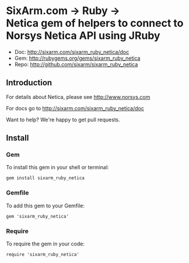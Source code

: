 # SixArm.com → Ruby → <br> Netica gem of helpers to connect to Norsys Netica API using JRuby

* Doc: <http://sixarm.com/sixarm_ruby_netica/doc>
* Gem: <http://rubygems.org/gems/sixarm_ruby_netica>
* Repo: <http://github.com/sixarm/sixarm_ruby_netica>
<!--header-shut-->


## Introduction

For details about Netica, please see http://www.norsys.com

For docs go to <http://sixarm.com/sixarm_ruby_netica/doc>

Want to help? We're happy to get pull requests.


<!--install-open-->

## Install

### Gem

To install this gem in your shell or terminal:

    gem install sixarm_ruby_netica

### Gemfile

To add this gem to your Gemfile:

    gem 'sixarm_ruby_netica'

### Require

To require the gem in your code:

    require 'sixarm_ruby_netica'

<!--install-shut-->
